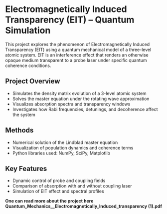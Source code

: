 # Electromagnetically Induced Transparency (EIT) – Quantum Simulation

This project explores the phenomenon of Electromagnetically Induced Transparency (EIT) using a quantum mechanical model of a three-level atomic system. EIT is an interference effect that renders an otherwise opaque medium transparent to a probe laser under specific quantum coherence conditions.

## Project Overview

- Simulates the density matrix evolution of a 3-level atomic system
- Solves the master equation under the rotating wave approximation
- Visualizes absorption spectra and transparency windows
- Investigates how Rabi frequencies, detunings, and decoherence affect the system

## Methods

- Numerical solution of the Lindblad master equation
- Visualization of population dynamics and coherence terms
- Python libraries used: NumPy, SciPy, Matplotlib

## Key Features

- Dynamic control of probe and coupling fields
- Comparison of absorption with and without coupling laser
- Simulation of EIT effect and spectral profiles


**One can read more about the project here Quantum_Mechanics__Electromagnetically_Induced_transparency (1).pdf**
